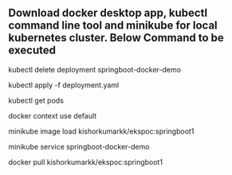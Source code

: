Download docker desktop app, kubectl command line tool and minikube for local kubernetes cluster.
Below Command to be executed
----------------------------
kubectl delete deployment springboot-docker-demo

kubectl apply -f deployment.yaml

kubectl get pods

docker context use default

minikube image load kishorkumarkk/ekspoc:springboot1

minikube service springboot-docker-demo


docker pull kishorkumarkk/ekspoc:springboot1
